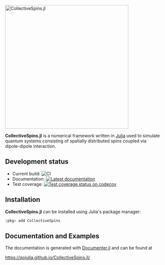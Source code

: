 <img src="https://qojulia.github.io/CollectiveSpins.jl/assets/logo.png" alt="CollectiveSpins.jl" width="400">

**CollectiveSpins.jl** is a numerical framework written in [Julia](http://julialang.org/) used to simulate quantum systems consisting of spatially distributed spins coupled via dipole-dipole interaction.


## Development status

  * Current build: ![CI](https://github.com/qojulia/CollectiveSpins.jl/workflows/CI/badge.svg)
  * Documentation: [![Latest documentation][docs-img]][docs-url]
  * Test coverage: [![Test coverage status on codecov][codecov-img]][codecov-url]


## Installation

**CollectiveSpins.jl** can be installed using Julia's package manager:

```julia
|pkg> add CollectiveSpins
```

## Documentation and Examples

The documentation is generated with [Documenter.jl][documenter] and can be found at

https://qojulia.github.io/CollectiveSpins.jl/


[Julia]: http://julialang.org
[qojulia]: https://github.com/qojulia
[documenter]: https://github.com/JuliaDocs/Documenter.jl

[codecov-url]: https://codecov.io/gh/qojulia/CollectiveSpins.jl
[codecov-img]: https://codecov.io/gh/qojulia/CollectiveSpins.jl/branch/master/graph/badge.svg

[docs-url]: https://qojulia.github.io/CollectiveSpins.jl/dev
[docs-img]: https://img.shields.io/badge/docs-dev-blue.svg
